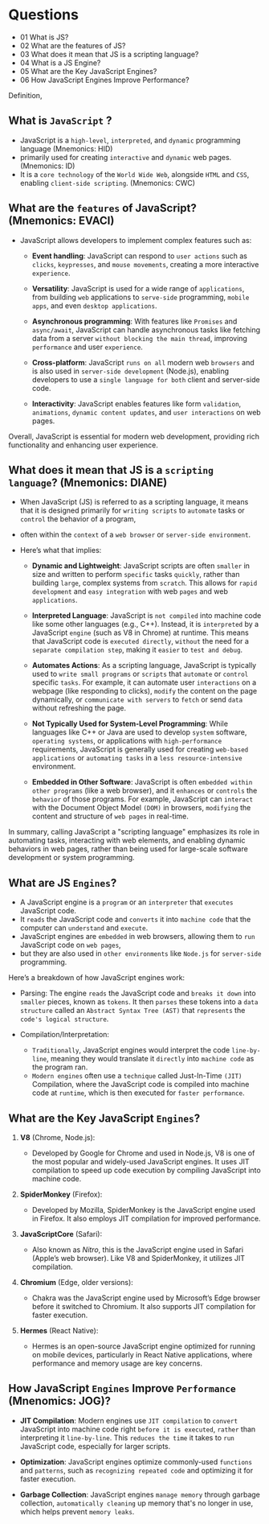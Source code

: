 # Questions 

- 01 What is JS?
- 02 What are the features of JS?
- 03 What does it mean that JS is a scripting language?
- 04 What is a JS Engine?
- 05 What are the Key JavaScript Engines?
- 06 How JavaScript Engines Improve Performance?

Definition,

## What is `JavaScript` ?

- JavaScript is a `high-level`, `interpreted`, and `dynamic` programming language (Mnemonics: HID)
- primarily used for creating `interactive` and `dynamic` web pages. (Mnemonics: ID)
- It is a `core technology` of the `World Wide Web`, alongside `HTML` and `CSS`, enabling `client-side scripting`. (Mnemonics: CWC)

## What are the `features` of JavaScript? (Mnemonics: EVACI)

- JavaScript allows developers to implement complex features such as:

  - **Event handling**: JavaScript can respond to `user actions` such as `clicks`, `keypresses`, and `mouse movements`, creating a more interactive `experience`.

  - **Versatility**: JavaScript is used for a wide range of `applications`, from building `web` applications to `serve-side` programming, `mobile apps`, and even `desktop applications`.

  - **Asynchronous programming**: With features like `Promises` and `async/await`, JavaScript can handle asynchronous tasks like fetching data from a server `without blocking the main thread`, improving `performance` and user `experience`.

  - **Cross-platform**: JavaScript `runs on all` modern web `browsers` and is also used in `server-side development` (Node.js), enabling developers to use a `single language for both` client and server-side code.

  - **Interactivity**: JavaScript enables features like form `validation`, `animations`, `dynamic content updates`, and `user interactions` on web pages.

Overall, JavaScript is essential for modern web development, providing rich functionality and enhancing user experience.

## What does it mean that JS is a `scripting language`? (Mnemonics: DIANE)

- When JavaScript (JS) is referred to as a scripting language, it means that it is designed primarily for `writing scripts` to `automate` tasks or `control` the behavior of a program,
- often within the `context` of a `web browser` or `server-side environment`.
- Here’s what that implies:

  - **Dynamic and Lightweight**: JavaScript scripts are often `smaller` in size and written to perform `specific` tasks `quickly`, rather than building `large`, complex systems from `scratch`. This allows for `rapid development` and `easy integration` with web `pages` and web `applications`.

  - **Interpreted Language**: JavaScript is `not compiled` into machine code like some other languages (e.g., C++). Instead, it is `interpreted` by a JavaScript `engine` (such as V8 in Chrome) at runtime. This means that JavaScript code is `executed directly`, `without` the need for a `separate compilation step`, making it `easier` to `test and debug`.

  - **Automates Actions**: As a scripting language, JavaScript is typically used to `write small programs` or `scripts` that `automate` or `control` specific `tasks`. For example, it can automate user `interactions` on a webpage (like responding to clicks), `modify` the content on the page dynamically, or `communicate with servers` to `fetch` or send `data` without refreshing the page.

  - **Not Typically Used for System-Level Programming**: While languages like C++ or Java are used to develop `system` software, `operating systems`, or applications with `high-performance` requirements, JavaScript is generally used for creating `web-based applications` or `automating tasks` in a `less resource-intensive` environment.

  - **Embedded in Other Software**: JavaScript is often `embedded within other programs` (like a web browser), and it `enhances` or `controls` the `behavior` of those programs. For example, JavaScript can `interact` with the Document Object Model `(DOM)` in browsers, `modifying` the content and structure of `web pages` in real-time.

In summary, calling JavaScript a "scripting language" emphasizes its role in automating tasks, interacting with web elements, and enabling dynamic behaviors in web pages, rather than being used for large-scale software development or system programming.

## What are JS `Engines`?

- A JavaScript engine is a `program` or an `interpreter` that `executes` JavaScript code.
- It `reads` the JavaScript code and `converts` it into `machine code` that the computer can `understand` and `execute`.
- JavaScript engines are `embedded` in web browsers, allowing them to `run` JavaScript code on `web pages`,
- but they are also used in `other environments` like `Node.js` for `server-side` programming.

Here’s a breakdown of how JavaScript engines work:

- Parsing: The engine `reads` the JavaScript code and `breaks it down` into `smaller` pieces, known as `tokens`. It then `parses` these tokens into a `data structure` called an `Abstract Syntax Tree (AST)` that `represents` the `code's logical structure`.

- Compilation/Interpretation:

  - `Traditionally`, JavaScript engines would interpret the code `line-by-line`, meaning they would translate it `directly` into `machine code` as the program ran.
  - `Modern engines` often use a `technique` called Just-In-Time `(JIT)` Compilation, where the JavaScript code is compiled into machine code at `runtime`, which is then executed for `faster performance`.

## What are the Key JavaScript `Engines`?

1. **V8** (Chrome, Node.js):
   - Developed by Google for Chrome and used in Node.js, V8 is one of the most popular and widely-used JavaScript engines. It uses JIT compilation to speed up code execution by compiling JavaScript into machine code.
2. **SpiderMonkey** (Firefox):

   - Developed by Mozilla, SpiderMonkey is the JavaScript engine used in Firefox. It also employs JIT compilation for improved performance.

3. **JavaScriptCore** (Safari):

   - Also known as _Nitro_, this is the JavaScript engine used in Safari (Apple’s web browser). Like V8 and SpiderMonkey, it utilizes JIT compilation.

4. **Chromium** (Edge, older versions):

   - Chakra was the JavaScript engine used by Microsoft’s Edge browser before it switched to Chromium. It also supports JIT compilation for faster execution.

5. **Hermes** (React Native):
   - Hermes is an open-source JavaScript engine optimized for running on mobile devices, particularly in React Native applications, where performance and memory usage are key concerns.

## How JavaScript `Engines` Improve `Performance` (Mnenomics: JOG)?

- **JIT Compilation**: Modern engines use `JIT compilation` to `convert` JavaScript into machine code right `before it is executed`, `rather` than interpreting it `line-by-line`. This `reduces the time` it takes to `run` JavaScript code, especially for larger scripts.
- **Optimization**: JavaScript engines optimize commonly-used `functions` and `patterns`, such as `recognizing repeated code` and optimizing it for faster execution.

- **Garbage Collection**: JavaScript engines `manage memory` through garbage collection, `automatically cleaning` up memory that's no longer in use, which helps prevent `memory leaks`.
